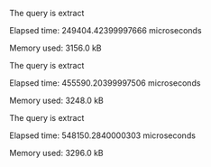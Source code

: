 
The query is extract


Elapsed time: 249404.42399997666 microseconds


Memory used: 3156.0 kB

The query is extract


Elapsed time: 455590.20399997506 microseconds


Memory used: 3248.0 kB

The query is extract


Elapsed time: 548150.2840000303 microseconds


Memory used: 3296.0 kB
